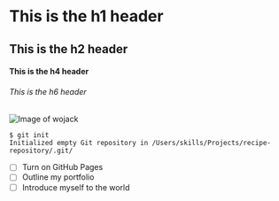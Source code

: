 # This is the h1 header
## This is the h2 header
#### This is the h4 header
###### This is the h6 header

![Image of wojack](https://data2.nssmag.com/images/galleries/22874/wojak-nss-magazine-1.jpg)

```
$ git init
Initialized empty Git repository in /Users/skills/Projects/recipe-repository/.git/
```
- [ ] Turn on GitHub Pages
- [ ] Outline my portfolio
- [ ] Introduce myself to the world
